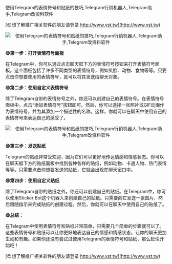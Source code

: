 使用Telegram的表情符号和贴纸的技巧,Telegram行销机器人,Telegram助手,Telegram改资料软件

[😍想了解推广相关软件的朋友请登录 http://www.vst.tw](http://www.vst.tw)

 <center><img src="https://vst.tw/MP4/tuiguang/png/3.png" alt="使用Telegram的表情符号和贴纸的技巧,Telegram行销机器人,Telegram助手,Telegram改资料软件"></center>

**😄第一步：打开表情符号面板**

在Telegram中，你可以通过点击聊天框下方的表情符号按钮来打开表情符号面板。这个面板包括了许多不同类型的表情符号，例如笑脸、动物、食物等等。只要点击你想要使用的表情符号，就可以将其发送给聊天对象。

**😄第二步：使用自定义表情符号**

除了Telegram自带的表情符号之外，你还可以创建自己的表情符号。在表情符号面板中，点击“添加表情符号”按钮即可。然后，你可以选择一张照片或GIF动画作为表情符号，并为其添加一个描述性的名称。这样，你就可以在聊天中使用自己的表情符号来表达自己的感受了。

 <center><img src="https://vst.tw/MP4/tuiguang/png/3.png" alt="使用Telegram的表情符号和贴纸的技巧,Telegram行销机器人,Telegram助手,Telegram改资料软件"></center>

**😄第三步：发送贴纸**

Telegram的贴纸非常受欢迎，因为它们可以更好地传达情感和情感状态。你可以在聊天框下方的贴纸面板中找到各种各样的贴纸，例如动物、卡通人物、热门表情等等。只需要点击你想要发送的贴纸，它就会出现在聊天窗口中。

**😄第四步：使用自定义贴纸**

除了Telegram自带的贴纸之外，你还可以创建自己的贴纸。在Telegram中，你可以使用Sticker Bot这个机器人来创建自己的贴纸。只需要向它发送一张图片，然后跟随指示来完成贴纸的创建过程。然后，你就可以在聊天中使用自己的贴纸了。

**😄总结：**

在Telegram中使用表情符号和贴纸非常简单，只需要几个简单的步骤就可以了。这些表情符号和贴纸可以让你更好地表达自己的情感和情感状态，让你的聊天更加生动和有趣。如果你还没有尝试过使用Telegram的表情符号和贴纸，那么赶快开始吧！

[😍想了解推广相关软件的朋友请登录 http://www.vst.tw](http://www.vst.tw)



